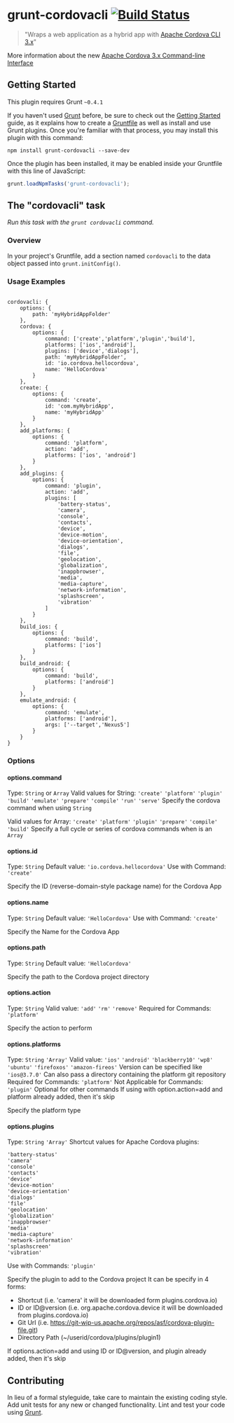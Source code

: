 # grunt-cordovacli [![Build Status](https://secure.travis-ci.org/csantanapr/grunt-cordovacli.png?branch=master)](https://travis-ci.org/csantanapr/grunt-cordovacli)

> "Wraps a web application as a hybrid app with [Apache Cordova CLI 3.x](http://cordova.io)"

More information about the new [Apache Cordova 3.x Command-line Interface](http://cordova.apache.org/docs/en/edge/guide_cli_index.md.html#The%20Command-line%20Interface)


## Getting Started
This plugin requires Grunt `~0.4.1`

If you haven't used [Grunt](http://gruntjs.com/) before, be sure to check out the [Getting Started](http://gruntjs.com/getting-started) guide, as it explains how to create a [Gruntfile](http://gruntjs.com/sample-gruntfile) as well as install and use Grunt plugins. Once you're familiar with that process, you may install this plugin with this command:

```shell
npm install grunt-cordovacli --save-dev
```

Once the plugin has been installed, it may be enabled inside your Gruntfile with this line of JavaScript:

```js
grunt.loadNpmTasks('grunt-cordovacli');
```

## The "cordovacli" task
_Run this task with the `grunt cordovacli` command._

### Overview
In your project's Gruntfile, add a section named `cordovacli` to the data object passed into `grunt.initConfig()`.

### Usage Examples

```

cordovacli: {
    options: {
        path: 'myHybridAppFolder'
    },
    cordova: {
        options: {
            command: ['create','platform','plugin','build'],
            platforms: ['ios','android'],
            plugins: ['device','dialogs'],
            path: 'myHybridAppFolder',
            id: 'io.cordova.hellocordova',
            name: 'HelloCordova'
        }
    },
    create: {
        options: {
            command: 'create',
            id: 'com.myHybridApp',
            name: 'myHybridApp'
        }
    },
    add_platforms: {
        options: {
            command: 'platform',
            action: 'add',
            platforms: ['ios', 'android']
        }
    },
    add_plugins: {
        options: {
            command: 'plugin',
            action: 'add',
            plugins: [
                'battery-status',
                'camera',
                'console',
                'contacts',
                'device',
                'device-motion',
                'device-orientation',
                'dialogs',
                'file',
                'geolocation',
                'globalization',
                'inappbrowser',
                'media',
                'media-capture',
                'network-information',
                'splashscreen',
                'vibration'
            ]
        }
    },
    build_ios: {
        options: {
            command: 'build',
            platforms: ['ios']
        }
    },
    build_android: {
        options: {
            command: 'build',
            platforms: ['android']
        }
    },
    emulate_android: {
        options: {
            command: 'emulate',
            platforms: ['android'],
            args: ['--target','Nexus5']
        }
    }
}
```


### Options

#### options.command
Type: `String` or `Array`
Valid values for String: `'create'` `'platform'` `'plugin'` `'build'` `'emulate'` `'prepare'` `'compile'` `'run'` `'serve'`
Specify the cordova command when using `String`


Valid values for Array: `'create'` `'platform'` `'plugin'` `'prepare'` `'compile'` `'build'`
Specify a full cycle or series of cordova commands when is an `Array`

#### options.id
Type: `String`
Default value: `'io.cordova.hellocordova'`
Use with Command: `'create'`

Specify the ID (reverse-domain-style package name) for the Cordova App

#### options.name
Type: `String`
Default value: `'HelloCordova'`
Use with Command: `'create'`

Specify the Name for the Cordova App

#### options.path
Type: `String`
Default value: `'HelloCordova'`

Specify the path to the Cordova project directory

#### options.action
Type: `String`
Valid value: `'add'` `'rm'` `'remove'`
Required for Commands: `'platform'`

Specify the action to perform

#### options.platforms
Type: `String` `'Array'`
Valid value: `'ios'` `'android'` `'blackberry10'`  `'wp8'` `'ubuntu'` `'firefoxos'` `'amazon-fireos'`
Version can be specified like  `'ios@3.7.0'`
Can also pass a directory containing the platform git repository
Required for Commands: `'platform'`
Not Applicable for Commands: `'plugin'`
Optional for other commands
If using with option.action=add and platform already added, then it's skip

Specify the platform type

#### options.plugins
Type: `String` `'Array'`
Shortcut values for Apache Cordova plugins:

    'battery-status'
    'camera'
    'console'
    'contacts'
    'device'
    'device-motion'
    'device-orientation'
    'dialogs'
    'file'
    'geolocation'
    'globalization'
    'inappbrowser'
    'media'
    'media-capture'
    'network-information'
    'splashscreen'
    'vibration'

Use with Commands: `'plugin'`

Specify the plugin to add to the Cordova project
It can be specify in 4 forms:

* Shortcut         (i.e. 'camera' it will be downloaded form plugins.cordova.io)
* ID or ID@version (i.e. org.apache.cordova.device it will be downloaded from plugins.cordova.io)
* Git Url          (i.e. https://git-wip-us.apache.org/repos/asf/cordova-plugin-file.git)
* Directory Path   (~/userid/cordova/plugins/plugin1)

If options.action=add and using ID or ID@version, and plugin already added, then it's skip

## Contributing
In lieu of a formal styleguide, take care to maintain the existing coding style. Add unit tests for any new or changed functionality. Lint and test your code using [Grunt](http://gruntjs.com/).

